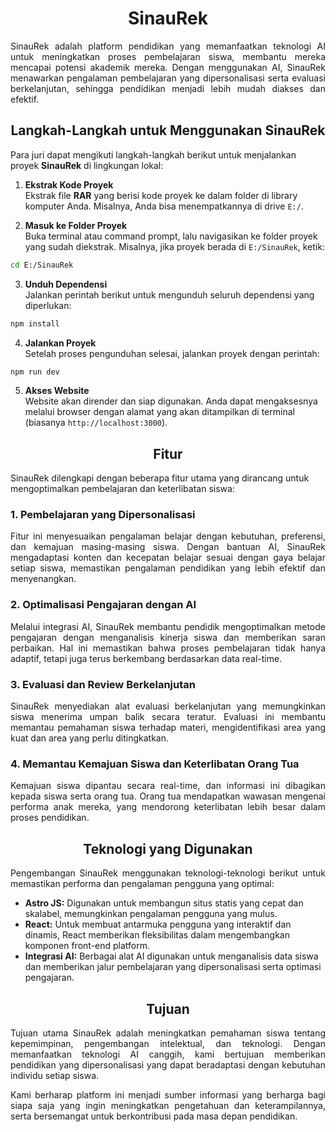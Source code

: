 <h1 align="center">SinauRek</h1>

<p align="justify">
SinauRek adalah platform pendidikan yang memanfaatkan teknologi AI untuk meningkatkan proses pembelajaran siswa, membantu mereka mencapai potensi akademik mereka. Dengan menggunakan AI, SinauRek menawarkan pengalaman pembelajaran yang dipersonalisasi serta evaluasi berkelanjutan, sehingga pendidikan menjadi lebih mudah diakses dan efektif.
</p>

<h2 align="center">Langkah-Langkah untuk Menggunakan SinauRek</h2>

Para juri dapat mengikuti langkah-langkah berikut untuk menjalankan proyek **SinauRek** di lingkungan lokal:

1. **Ekstrak Kode Proyek**  
   Ekstrak file **RAR** yang berisi kode proyek ke dalam folder di library komputer Anda. Misalnya, Anda bisa menempatkannya di drive `E:/`.

2. **Masuk ke Folder Proyek**  
   Buka terminal atau command prompt, lalu navigasikan ke folder proyek yang sudah diekstrak. Misalnya, jika proyek berada di `E:/SinauRek`, ketik:

```bash
cd E:/SinauRek
```

3. **Unduh Dependensi**  
Jalankan perintah berikut untuk mengunduh seluruh dependensi yang diperlukan:

```bash
npm install
```

4. **Jalankan Proyek**  
Setelah proses pengunduhan selesai, jalankan proyek dengan perintah:

```bash
npm run dev
```

5. **Akses Website**  
Website akan dirender dan siap digunakan. Anda dapat mengaksesnya melalui browser dengan alamat yang akan ditampilkan di terminal (biasanya `http://localhost:3000`).

<h2 align="center">Fitur</h2>

SinauRek dilengkapi dengan beberapa fitur utama yang dirancang untuk mengoptimalkan pembelajaran dan keterlibatan siswa:

### 1. Pembelajaran yang Dipersonalisasi

<p align="justify">
Fitur ini menyesuaikan pengalaman belajar dengan kebutuhan, preferensi, dan kemajuan masing-masing siswa. Dengan bantuan AI, SinauRek mengadaptasi konten dan kecepatan belajar sesuai dengan gaya belajar setiap siswa, memastikan pengalaman pendidikan yang lebih efektif dan menyenangkan.
</p>

### 2. Optimalisasi Pengajaran dengan AI

<p align="justify">
Melalui integrasi AI, SinauRek membantu pendidik mengoptimalkan metode pengajaran dengan menganalisis kinerja siswa dan memberikan saran perbaikan. Hal ini memastikan bahwa proses pembelajaran tidak hanya adaptif, tetapi juga terus berkembang berdasarkan data real-time.
</p>

### 3. Evaluasi dan Review Berkelanjutan

<p align="justify">
SinauRek menyediakan alat evaluasi berkelanjutan yang memungkinkan siswa menerima umpan balik secara teratur. Evaluasi ini membantu memantau pemahaman siswa terhadap materi, mengidentifikasi area yang kuat dan area yang perlu ditingkatkan.
</p>

### 4. Memantau Kemajuan Siswa dan Keterlibatan Orang Tua

<p align="justify">
Kemajuan siswa dipantau secara real-time, dan informasi ini dibagikan kepada siswa serta orang tua. Orang tua mendapatkan wawasan mengenai performa anak mereka, yang mendorong keterlibatan lebih besar dalam proses pendidikan.
</p>

<h2 align="center">Teknologi yang Digunakan</h2>

<p align="justify">
Pengembangan SinauRek menggunakan teknologi-teknologi berikut untuk memastikan performa dan pengalaman pengguna yang optimal:

- **Astro JS:** Digunakan untuk membangun situs statis yang cepat dan skalabel, memungkinkan pengalaman pengguna yang mulus.
- **React:** Untuk membuat antarmuka pengguna yang interaktif dan dinamis, React memberikan fleksibilitas dalam mengembangkan komponen front-end platform.
- **Integrasi AI:** Berbagai alat AI digunakan untuk menganalisis data siswa dan memberikan jalur pembelajaran yang dipersonalisasi serta optimasi pengajaran.
</p>

<h2 align="center">Tujuan</h2>

<p align="justify">
Tujuan utama SinauRek adalah meningkatkan pemahaman siswa tentang kepemimpinan, pengembangan intelektual, dan teknologi. Dengan memanfaatkan teknologi AI canggih, kami bertujuan memberikan pendidikan yang dipersonalisasi yang dapat beradaptasi dengan kebutuhan individu setiap siswa.
</p>

<p align="justify">
Kami berharap platform ini menjadi sumber informasi yang berharga bagi siapa saja yang ingin meningkatkan pengetahuan dan keterampilannya, serta bersemangat untuk berkontribusi pada masa depan pendidikan.
</p>